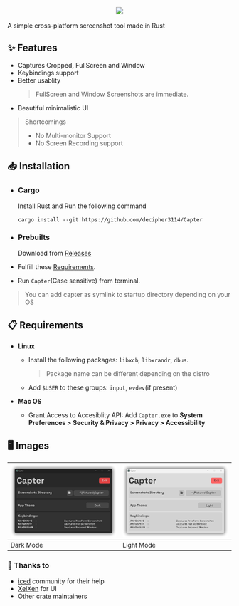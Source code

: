 <p align="center">
    <picture>
      <source media="(prefers-color-scheme: dark)" srcset="https://raw.githubusercontent.com/decipher3114/Capter/master/assets/images/banner_dark.png">
      <source media="(prefers-color-scheme: light)" srcset="https://raw.githubusercontent.com/decipher3114/Capter/master/assets/images/banner_light.png">
      <img src="https://raw.githubusercontent.com/decipher3114/Capter/master/assets/images/banner_dark.png">
    </picture>
</p>

A simple cross-platform screenshot tool made in Rust

## ✨ Features
- Captures Cropped, FullScreen and Window
- Keybindings support
- Better usablity
    > FullScreen and Window Screenshots are immediate.
- Beautiful minimalistic UI

> Shortcomings
> - No Multi-monitor Support
> - No Screen Recording support

## 📥 Installation
- ### Cargo
    Install Rust and Run the following command
    ```
    cargo install --git https://github.com/decipher3114/Capter
    ```
- ### Prebuilts
    Download from [Releases](https://github.com/decipher3114/Capter/releases/latest)

- Fulfill these [Requirements](#requirements).
- Run `Capter`(Case sensitive) from terminal.

> You can add capter as symlink to startup directory depending on your OS

## 📋 Requirements
- **Linux**  
    - Install the following packages: `libxcb`, `libxrandr`, `dbus`.
        > Package name can be different depending on the distro
    - Add `$USER` to these groups: `input`, `evdev`(if present)

- **Mac OS**  
    - Grant Access to Accesiblity API: Add `Capter.exe` to **System Preferences > Security & Privacy > Privacy > Accessibility**

## 🖥️ Images

![Dark](assets/images/app_dark.png) | ![Light](assets/images/app_light.png) |
--- | --- |
Dark Mode | Light Mode |

### 🙌 Thanks to
- [iced](https://github.com/iced-rs) community for their help
- [XelXen](https://github.com/xelxen) for UI
- Other crate maintainers